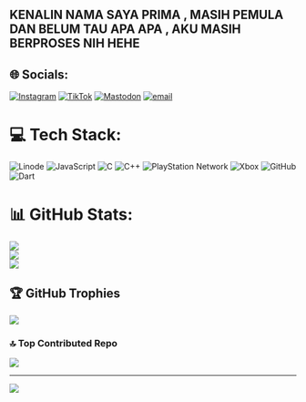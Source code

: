 ## KENALIN NAMA SAYA PRIMA , MASIH PEMULA DAN BELUM TAU APA APA , AKU MASIH BERPROSES NIH HEHE

## 🌐 Socials:
[![Instagram](https://img.shields.io/badge/Instagram-%23E4405F.svg?logo=Instagram&logoColor=white)](https://instagram.com/Kadekprima11) [![TikTok](https://img.shields.io/badge/TikTok-%23000000.svg?logo=TikTok&logoColor=white)](https://tiktok.com/@Alyabotz) [![Mastodon](https://img.shields.io/badge/-MASTODON-%232B90D9?logo=mastodon&logoColor=white)](https://mastodon.social/@@Prima) [![email](https://img.shields.io/badge/Email-D14836?logo=gmail&logoColor=white)](mailto:primanandakadek@gmail.com) 

# 💻 Tech Stack:
![Linode](https://img.shields.io/badge/linode-00A95C?style=for-the-badge&logo=linode&logoColor=white) ![JavaScript](https://img.shields.io/badge/javascript-%23323330.svg?style=for-the-badge&logo=javascript&logoColor=%23F7DF1E) ![C](https://img.shields.io/badge/c-%2300599C.svg?style=for-the-badge&logo=c&logoColor=white) ![C++](https://img.shields.io/badge/c++-%2300599C.svg?style=for-the-badge&logo=c%2B%2B&logoColor=white) ![PlayStation Network](https://img.shields.io/badge/PSN-%230070D1.svg?style=for-the-badge&logo=Playstation&logoColor=white) ![Xbox](https://img.shields.io/badge/xbox-%23107C10.svg?style=for-the-badge&logo=xbox&logoColor=white) ![GitHub](https://img.shields.io/badge/github-%23121011.svg?style=for-the-badge&logo=github&logoColor=white) ![Dart](https://img.shields.io/badge/dart-%230175C2.svg?style=for-the-badge&logo=dart&logoColor=white)
# 📊 GitHub Stats:
![](https://github-readme-stats.vercel.app/api?username=PrimaBotz&theme=merko&hide_border=false&include_all_commits=true&count_private=false)<br/>
![](https://nirzak-streak-stats.vercel.app/?user=PrimaBotz&theme=merko&hide_border=false)<br/>
![](https://github-readme-stats.vercel.app/api/top-langs/?username=PrimaBotz&theme=merko&hide_border=false&include_all_commits=true&count_private=false&layout=compact)

## 🏆 GitHub Trophies
![](https://github-profile-trophy.vercel.app/?username=PrimaBotz&theme=radical&no-frame=false&no-bg=false&margin-w=4)

### 🔝 Top Contributed Repo
![](https://github-contributor-stats.vercel.app/api?username=PrimaBotz&limit=5&theme=dark&combine_all_yearly_contributions=true)

---
[![](https://visitcount.itsvg.in/api?id=PrimaBotz&icon=1&color=0)](https://visitcount.itsvg.in)

<!-- Proudly created with GPRM ( https://gprm.itsvg.in ) -->
